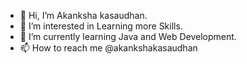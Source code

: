 - 👋 Hi, I’m Akanksha kasaudhan.
- 👀 I’m interested in Learning more Skills.
- 🌱 I’m currently learning Java and Web Development.
- 📫 How to reach me @akankshakasaudhan

